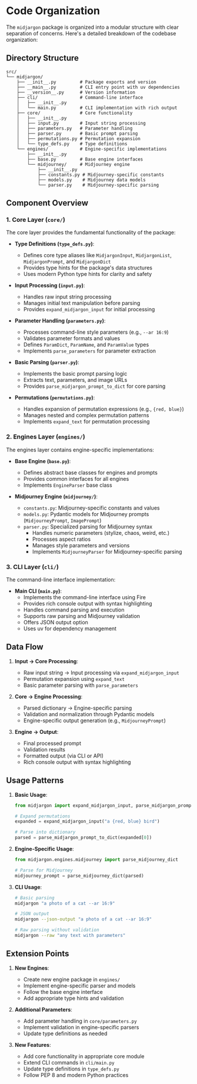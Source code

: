 # Code Organization

The `midjargon` package is organized into a modular structure with clear separation of concerns. Here's a detailed breakdown of the codebase organization:

## Directory Structure

```
src/
└── midjargon/
    ├── __init__.py         # Package exports and version
    ├── __main__.py         # CLI entry point with uv dependencies
    ├── __version__.py      # Version information
    ├── cli/                # Command-line interface
    │   ├── __init__.py
    │   └── main.py         # CLI implementation with rich output
    ├── core/               # Core functionality
    │   ├── __init__.py
    │   ├── input.py        # Input string processing
    │   ├── parameters.py   # Parameter handling
    │   ├── parser.py       # Basic prompt parsing
    │   ├── permutations.py # Permutation expansion
    │   └── type_defs.py    # Type definitions
    └── engines/            # Engine-specific implementations
        ├── __init__.py
        ├── base.py         # Base engine interfaces
        └── midjourney/     # Midjourney engine
            ├── __init__.py
            ├── constants.py # Midjourney-specific constants
            ├── models.py    # Midjourney data models
            └── parser.py    # Midjourney-specific parsing
```

## Component Overview

### 1. Core Layer (`core/`)
The core layer provides the fundamental functionality of the package:

- **Type Definitions (`type_defs.py`)**:
  - Defines core type aliases like `MidjargonInput`, `MidjargonList`, `MidjargonPrompt`, and `MidjargonDict`
  - Provides type hints for the package's data structures
  - Uses modern Python type hints for clarity and safety

- **Input Processing (`input.py`)**:
  - Handles raw input string processing
  - Manages initial text manipulation before parsing
  - Provides `expand_midjargon_input` for initial processing

- **Parameter Handling (`parameters.py`)**:
  - Processes command-line style parameters (e.g., `--ar 16:9`)
  - Validates parameter formats and values
  - Defines `ParamDict`, `ParamName`, and `ParamValue` types
  - Implements `parse_parameters` for parameter extraction

- **Basic Parsing (`parser.py`)**:
  - Implements the basic prompt parsing logic
  - Extracts text, parameters, and image URLs
  - Provides `parse_midjargon_prompt_to_dict` for core parsing

- **Permutations (`permutations.py`)**:
  - Handles expansion of permutation expressions (e.g., `{red, blue}`)
  - Manages nested and complex permutation patterns
  - Implements `expand_text` for permutation processing

### 2. Engines Layer (`engines/`)
The engines layer contains engine-specific implementations:

- **Base Engine (`base.py`)**:
  - Defines abstract base classes for engines and prompts
  - Provides common interfaces for all engines
  - Implements `EngineParser` base class

- **Midjourney Engine (`midjourney/`)**:
  - `constants.py`: Midjourney-specific constants and values
  - `models.py`: Pydantic models for Midjourney prompts (`MidjourneyPrompt`, `ImagePrompt`)
  - `parser.py`: Specialized parsing for Midjourney syntax
    - Handles numeric parameters (stylize, chaos, weird, etc.)
    - Processes aspect ratios
    - Manages style parameters and versions
    - Implements `MidjourneyParser` for Midjourney-specific parsing

### 3. CLI Layer (`cli/`)
The command-line interface implementation:

- **Main CLI (`main.py`)**:
  - Implements the command-line interface using Fire
  - Provides rich console output with syntax highlighting
  - Handles command parsing and execution
  - Supports raw parsing and Midjourney validation
  - Offers JSON output option
  - Uses uv for dependency management

## Data Flow

1. **Input → Core Processing**:
   - Raw input string → Input processing via `expand_midjargon_input`
   - Permutation expansion using `expand_text`
   - Basic parameter parsing with `parse_parameters`

2. **Core → Engine Processing**:
   - Parsed dictionary → Engine-specific parsing
   - Validation and normalization through Pydantic models
   - Engine-specific output generation (e.g., `MidjourneyPrompt`)

3. **Engine → Output**:
   - Final processed prompt
   - Validation results
   - Formatted output (via CLI or API)
   - Rich console output with syntax highlighting

## Usage Patterns

1. **Basic Usage**:
   ```python
   from midjargon import expand_midjargon_input, parse_midjargon_prompt_to_dict
   
   # Expand permutations
   expanded = expand_midjargon_input("a {red, blue} bird")
   
   # Parse into dictionary
   parsed = parse_midjargon_prompt_to_dict(expanded[0])
   ```

2. **Engine-Specific Usage**:
   ```python
   from midjargon.engines.midjourney import parse_midjourney_dict
   
   # Parse for Midjourney
   midjourney_prompt = parse_midjourney_dict(parsed)
   ```

3. **CLI Usage**:
   ```bash
   # Basic parsing
   midjargon "a photo of a cat --ar 16:9"
   
   # JSON output
   midjargon --json-output "a photo of a cat --ar 16:9"
   
   # Raw parsing without validation
   midjargon --raw "any text with parameters"
   ```

## Extension Points

1. **New Engines**:
   - Create new engine package in `engines/`
   - Implement engine-specific parser and models
   - Follow the base engine interface
   - Add appropriate type hints and validation

2. **Additional Parameters**:
   - Add parameter handling in `core/parameters.py`
   - Implement validation in engine-specific parsers
   - Update type definitions as needed

3. **New Features**:
   - Add core functionality in appropriate core module
   - Extend CLI commands in `cli/main.py`
   - Update type definitions in `type_defs.py`
   - Follow PEP 8 and modern Python practices 